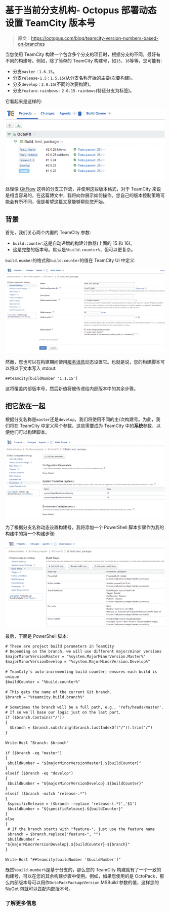 # 基于当前分支机构- Octopus 部署动态设置 TeamCity 版本号

> 原文：<https://octopus.com/blog/teamcity-version-numbers-based-on-branches>

当您使用 TeamCity 构建一个包含多个分支的项目时，根据分支的不同，最好有不同的构建号。例如，除了简单的 TeamCity 构建号，如`15`、`16`等等，您可能有:

*   分支`master` : `1.6.15`。
*   分支`release-1.5` : `1.5.15`(从分支名称开始的主要/次要构建)。
*   分支`develop` : `2.0.15`(不同的次要构建)。
*   分支`feature-rainbows` : `2.0.15-rainbows`(特征分支为标签)。

它看起来是这样的:

![TeamCity builds with build numbers based on the branch](img/2d5ea1890fb79b8cc585cb3c32839ba0.png)

处理像 [GitFlow](http://nvie.com/posts/a-successful-git-branching-model/) 这样的分支工作流，并使用这些版本格式，对于 TeamCity 来说是相当容易的，在这篇博文中，我将向你展示如何操作。您自己的版本控制策略可能会有所不同，但是希望这篇文章能够帮助您开始。

## 背景

首先，我们关心两个内置的 TeamCity 参数:

*   `build.counter`:这是自动递增的构建计数器(上面的 15 和 16)。
*   这是完整的版本号。默认是`%build.counter%`，但可以更复杂。

`build.number`的格式和`build.counter`的值在 TeamCity UI 中定义:

![Build number and build counter in TeamCity](img/7ddc59e95d320789e98ada9f774ee54f.png)

然而，您也可以在构建期间使用[服务消息](https://confluence.jetbrains.com/display/TCD7/Build+Script+Interaction+with+TeamCity)动态设置它。也就是说，您的构建脚本可以将以下文本写入 stdout:

```
##teamcity[buildNumber '1.1.15'] 
```

这将覆盖内部版本号，然后新值将被传递给内部版本中的其余步骤。

## 把它放在一起

根据分支名称是`master`还是`develop`，我们将使用不同的主/次构建号。为此，我们将在 TeamCity 中定义两个参数。这些需要成为 TeamCity 中的**系统**参数，以便他们可以构建脚本。

![Adding the major/minor build number parameters](img/fc3bf95bd9374b51f76733354154ab63.png)

为了根据分支名称动态设置构建号，我将添加一个 PowerShell 脚本步骤作为我的构建中的第一个构建步骤:

![Using a PowerShell script build step to set the build number](img/fdbd69249928285e521532e504e79f0d.png)

最后，下面是 PowerShell 脚本:

```
# These are project build parameters in TeamCity
# Depending on the branch, we will use different major/minor versions
$majorMinorVersionMaster = "%system.MajorMinorVersion.Master%"
$majorMinorVersionDevelop = "%system.MajorMinorVersion.Develop%"

# TeamCity's auto-incrementing build counter; ensures each build is unique
$buildCounter = "%build.counter%" 

# This gets the name of the current Git branch. 
$branch = "%teamcity.build.branch%"

# Sometimes the branch will be a full path, e.g., 'refs/heads/master'. 
# If so we'll base our logic just on the last part.
if ($branch.Contains("/")) 
{
  $branch = $branch.substring($branch.lastIndexOf("/")).trim("/")
}

Write-Host "Branch: $branch"

if ($branch -eq "master") 
{
 $buildNumber = "${majorMinorVersionMaster}.${buildCounter}"
}
elseif ($branch -eq "develop") 
{
 $buildNumber = "${majorMinorVersionDevelop}.${buildCounter}"
}
elseif ($branch -match "release-.*") 
{
 $specificRelease = ($branch -replace 'release-(.*)','$1')
 $buildNumber = "${specificRelease}.${buildCounter}"
}
else
{
 # If the branch starts with "feature-", just use the feature name
 $branch = $branch.replace("feature-", "")
 $buildNumber = "${majorMinorVersionDevelop}.${buildCounter}-${branch}"
}

Write-Host "##teamcity[buildNumber '$buildNumber']" 
```

既然`%build.number%`是基于分支的，那么您的 TeamCity 构建就有了一个一致的构建号，可以在您的其余构建步骤中使用。例如，如果您使用的是 OctoPack，那么内部版本号可以用作`OctoPackPackageVersion` MSBuild 参数的值，这样您的 NuGet 包就可以匹配内部版本号。

### 了解更多信息